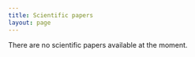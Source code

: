 ```yaml
---
title: Scientific papers
layout: page
---
```


There are no scientific papers available at the moment.
